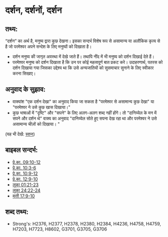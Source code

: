 # दर्शन, दर्शनों, दर्शन #

## तथ्य: ##

“दर्शन” का अर्थ है, मनुष्य द्वारा कुछ देखना। इसका सन्दर्भ विशेष रूप से असामान्य या अलौकिक कृत्य से है जो परमेश्वर अपने सन्देश के लिए मनुष्यों को दिखाता है।

* दर्शन मनुष्य की जागृत अवस्था में देखे जाते हैं। तथापि नींद में भी मनुष्य को दर्शन दिखाई देते हैं।
* परमेश्वर मनुष्य को दर्शन दिखाता है कि उन पर कोई महत्वपूर्ण बात प्रकट करे। उदाहरणार्थ, पतरस को दर्शन दिखाया गया जिसका उद्देश्य था कि उसे अन्यजातियों को सुसमाचार सुनाने के लिए स्वीकार करना सिखाए।

## अनुवाद के सुझाव: ##

* वाक्यांश "एक दर्शन देखा" का अनुवाद किया जा सकता है "परमेश्वर से असामान्य कुछ देखा" या "परमेश्वर ने उसे कुछ खास दिखाया।"
* कुछ भाषाओं में "दृष्टि" और "सपने" के लिए अलग-अलग शब्द नहीं होंगे। तो "दानिय्येल के मन में सपने और दर्शन थे" वाक्य का अनुवाद "दानिय्येल सोते हुए सपना देख रहा था और परमेश्वर ने उसे असामान्य चीज़ों को दिखाया। "

(यह भी देखें: [स्वप्न](../other/dream.md))

## बाइबल सन्दर्भ: ##

* [प्रे.का. 09:10-12](rc://hi/tn/help/act/09/10)
* [प्रे.का. 10:3-6](rc://hi/tn/help/act/10/03)
* [प्रे.का. 10:9-12](rc://hi/tn/help/act/10/09)
* [प्रे.का. 12:9-10](rc://hi/tn/help/act/12/09)
* [लूका 01:21-23](rc://hi/tn/help/luk/01/21)
* [लूका 24:22-24](rc://hi/tn/help/luk/24/22)
* [मत्ती 17:9-10](rc://hi/tn/help/mat/17/09)

## शब्द तथ्य: ##

* Strong's: H2376, H2377, H2378, H2380, H2384, H4236, H4758, H4759, H7203, H7723, H8602, G3701, G3705, G3706
